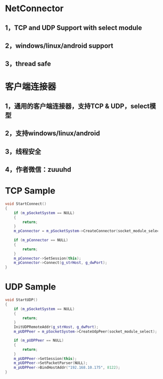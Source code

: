 # NetConnector
## 1，TCP and UDP Support with select module
## 2，windows/linux/android support
## 3，thread safe

# 客户端连接器
## 1，通用的客户端连接器，支持TCP & UDP，select模型
## 2，支持windows/linux/android
## 3，线程安全
## 4，作者微信：zuuuhd

# TCP Sample
```C++
void StartConnect()
{
	if (m_pSocketSystem == NULL)
	{
		return;
	}
	m_pConnector = m_pSocketSystem->CreateConnector(socket_module_select);
	
	if (m_pConnector == NULL)
	{
		return;
	}
	m_pConnector->SetSession(this);
	m_pConnector->Connect(g_strHost, g_dwPort);
}
```

# UDP Sample
```C++
void StartUDP()
{
	if (m_pSocketSystem == NULL)
	{
		return;
	}
	InitUDPRemoteAddr(g_strHost, g_dwPort);
	m_pUDPPeer = m_pSocketSystem->CreateUdpPeer(socket_module_select);

	if (m_pUDPPeer == NULL)
	{
		return;
	}
	m_pUDPPeer->SetSession(this);
	m_pUDPPeer->SetPacketParser(NULL);
	m_pUDPPeer->BindHostAddr("192.168.10.175", 8122);
}
```
